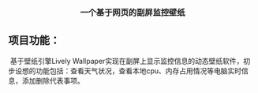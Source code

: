### <div align="center">一个基于网页的副屏监控壁纸</div>

## 项目功能：

​	基于壁纸引擎Lively Wallpaper实现在副屏上显示监控信息的动态壁纸软件，初步设想的功能包括：查看天气状况，查看本地cpu、内存占用情况等电脑实时信息，添加删除代表事项。
